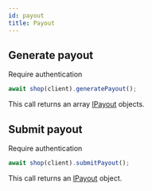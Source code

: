 ```yaml
---
id: payout
title: Payout
---
```


## Generate payout

<span class="badge badge--warning">Require authentication</span>

```ts
await shop(client).generatePayout();
```

This call returns an array [IPayout](../shop-types#ipayout) objects.

## Submit payout

<span class="badge badge--warning">Require authentication</span>

```ts
await shop(client).submitPayout();
```

This call returns an [IPayout](../shop-types#ipayout) object.